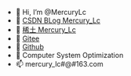 - 👋 Hi, I’m @MercuryLc
- 🌱 [CSDN BLog Mercury_Lc](https://blog.csdn.net/Mercury_Lc)
- 🌱 [稀土 Mercury_Lc](https://juejin.cn/user/2221453595389208)
- 🌱 [Gitee](https://gitee.com/mercurylc)
- 🌱 [Github](https://github.com/MercuryLc)
- 💞️ Computer System Optimization
- 📫 mercury_lc#@#163.com

